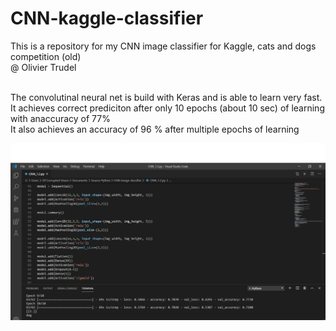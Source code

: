 # CNN-kaggle-classifier
This is a repository for my CNN image classifier for Kaggle, cats and dogs competition (old)
<br> @ Olivier Trudel

<br> The convolutinal neural net is build with Keras and is able to learn very fast.
<br> It achieves correct prediciton after only 10 epochs (about 10 sec) of learning with anaccuracy of 77%
<br> It also achieves an accuracy of 96 % after multiple epochs of learning 

<img src="https://github.com/nitrous-git/CNN-kaggle-classifier/blob/master/cnn%20img%20classifier.png">
